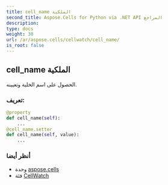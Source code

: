 ```yaml
---
title: cell_name الملكية
second_title: Aspose.Cells for Python via .NET API المراجع
description:
type: docs
weight: 30
url: /ar/aspose.cells/cellwatch/cell_name/
is_root: false
---
```

##  cell_name الملكية

الحصول على اسم الخلية وتعيينه.
###  تعريف:
```python
@property
def cell_name(self):
    ...
@cell_name.setter
def cell_name(self, value):
    ...
```

###  أنظر أيضا
* وحدة [aspose.cells](../../)
* فئة [CellWatch](/cells/python-net/ar/aspose.cells/cellwatch)

